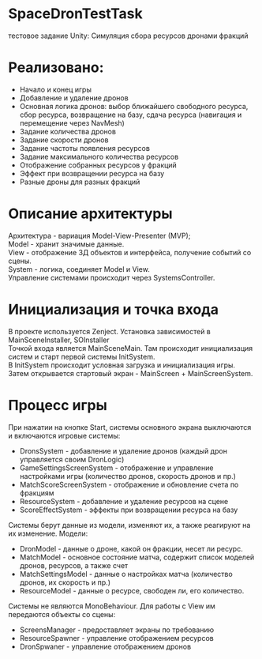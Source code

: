 # SpaceDronTestTask
тестовое задание Unity: Симуляция сбора ресурсов дронами фракций

# Реализовано:
- Начало и конец игры
- Добавление и удаление дронов
- Основная логика дронов: выбор ближайшего свободного ресурса, сбор ресурса, возвращение на базу, сдача ресурса (навигация и перемещение через NavMesh)
- Задание количества дронов
- Задание скорости дронов
- Задание частоты появления ресурсов
- Задание максимального количества ресурсов
- Отображение собранных ресурсов у фракций
- Эффект при возвращении ресурса на базу
- Разные дроны для разных фракций

# Описание архитектуры
Архитектура - вариация Model-View-Presenter (MVP);<br />
Model - хранит значимые данные.<br />
View - отображение 3Д объектов и интерфейса, получение событий со сцены.<br />
System - логика, соединяет Model и View.<br />
Управление системами происходит через SystemsController.<br />

# Инициализация и точка входа
В проекте используется Zenject. Установка зависимостей в MainSceneInstaller, SOInstaller<br />
Точкой входа является MainSceneMain. Там происходит инициализация систем и старт первой системы InitSystem.<br />
В InitSystem происходит условная загрузка и инициализация игры. Затем открывается стартовый экран - MainScreen + MainScreenSystem.<br />

# Процесс игры
При нажатии на кнопке Start, системы основного экрана выключаются и включаются игровые системы:<br />
- DronsSystem - добавление и удаление дронов (каждый дрон управляется своим DronLogic)
- GameSettingsScreenSystem - отображение и управление настройками игры (количество дронов, скорость дронов и пр.)
- MatchScoreScreenSystem - отображение и обновление счета по фракциям
- ResourceSystem - добавление и удаление ресурсов на сцене
- ScoreEffectSystem - эффекты при возвращении ресурса на базу

Системы берут данные из модели, изменяют их, а также реагируют на их изменение. Модели:
- DronModel - данные о дроне, какой он фракции, несет ли ресурс.
- MatchModel - основное состояние матча, содержит список моделей дронов, ресурсов, а также счет
- MatchSettingsModel - данные о настройках матча (количество дронов, их скорость и пр.)
- ResourceModel - данные о ресурсе, свободен ли, его количество.

Системы не являются MonoBehaviour. Для работы с View им передаются объекты со сцены:
- ScreensManager - предоставляет экраны по требованию
- ResourceSpawner - управление отображением ресурсов
- DronSpwaner - управление отображением дронов
